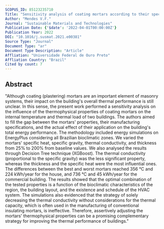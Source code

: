 ```yaml
---
SCOPUS_ID: 85123235710
Title: "Sensitivity analysis of coating mortars according to their specific heat, specific gravity, thermal conductivity, and thickness in contribution to the global thermal performance of buildings"
Author: "Mendes V.F."
Journal: "Sustainable Materials and Technologies"
Publication Date: {'$date': '2022-04-01T00:00:00Z'}
Publication Year: 2022
DOI: "10.1016/j.susmat.2021.e00381"
Source Type: "Journal"
Document Type: "ar"
Document Type Description: "Article"
Affliation: "Universidade Federal de Ouro Preto"
Affliation Country: "Brazil"
Cited by count: 7
---
```


## Abstract
"Although coating (plastering) mortars are an important element of masonry systems, their impact on the building's overall thermal performance is still unclear. In this sense, the present work performed a sensitivity analysis on the influence of the thermophysical properties of coating mortars on the internal temperature and thermal load of two buildings. The authors aimed to fill the gap between the mortars' properties, their manufacturing specifications, and the actual effect of their application on the building's total energy performance. The methodology included energy simulations on EnergyPlus considering all Brazilian bioclimatic zones. We varied the mortars' specific heat, specific gravity, thermal conductivity, and thickness from 25% to 200% from baseline values. We also analysed the results through Decision Tree technique (XGBoost). The thermal conductivity (proportional to the specific gravity) was the less significant property, whereas the thickness and the specific heat were the most influential ones. The differences between the best and worst mortars reached 356 °C and 224 kWh/year for the house, and 736 °C and 45 kWh/year for the commercial building. The results showed that the optimal combination of the tested properties is a function of the bioclimatic characteristics of the region, the building layout, and the existence and schedule of the HVAC system. The simulations also evidenced that the strategy of solely decreasing the thermal conductivity without considerations for the thermal capacity, which is often used in the manufacturing of conventional insulating mortars, is ineffective. Therefore, assertively adjusting the mortars' thermophysical properties can be a promising complementary strategy for improving the thermal performance of buildings."
